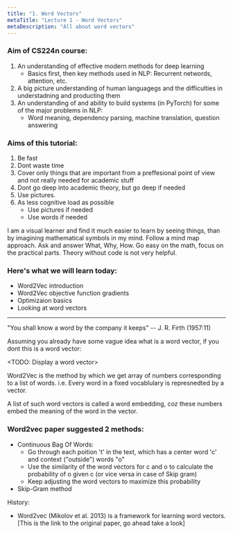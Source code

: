 ```yaml
---
title: "1. Word Vectors"
metaTitle: "Lecture 1 - Word Vectors"
metaDescription: "All about word vectors"
---
```

### Aim of CS224n course:
1. An understanding of effective modern methods for deep learning
    - Basics first, then key methods used in NLP: Recurrent networds, attention, etc.
2. A big picture understanding of human languagegs and the difficulties in understadning and producting them
3. An understanding of and ability to build systems (in PyTorch) for some of the major problems in NLP:
    - Word meaning, dependency parsing, machine translation, question answering

### Aims of this tutorial:
1. Be fast
2. Dont waste time
3. Cover only things that are important from a preffesional point of view and not really needed for academic stuff
4. Dont go deep into academic theory, but go deep if needed
5. Use pictures.
6. As less cognitive load as possible
    - Use pictures if needed
    - Use words if needed

I am a visual learner and find it much easier to learn by seeing things,
than by imagining mathematical symbols in my mind.
Follow a mind map approach. Ask and answer What, Why, How.
Go easy on the math, focus on the practical parts.
Theory without code is not very helpful.

### Here's what we will learn today:
- Word2Vec introduction
- Word2Vec objective function gradients
- Optimizaion basics
- Looking at word vectors

***

"You shall know a word by the company it keeps"
-- J. R. Firth (1957:11)

Assuming you already have some vague idea what is a word vector, if you dont this is a word vector:

<TODO: Display a word vector>

Word2Vec is the method by which we get array of numbers corresponding to a list of words.
i.e. Every word in a fixed vocablulary is represnedted by a vector.

A list of such word vectors is called a word embedding, coz these numbers embed the meaning of the word in the vector.


### Word2vec paper suggested 2 methods:
- Continuous Bag Of Words: 
  - Go through each poition 't' in the text, which has a center word 'c' and context ("outside") words "o"
  - Use the similarity of the word vectors for c and o to calculate the probability of o given c (or vice versa in case of Skip gram)
  - Keep adjusting the word vectors to maximize this probability
- Skip-Gram method


History:
- Word2vec (Mikolov et al. 2013) is a framework for learning word vectors. [This is the link to the original paper, go ahead take a look]